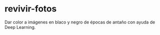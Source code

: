 # revivir-fotos
Dar color a imágenes en blaco y negro de épocas de antaño con ayuda de Deep Learning. 
